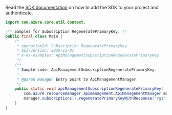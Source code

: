 Read the [SDK documentation](https://github.com/Azure/azure-sdk-for-java/blob/azure-resourcemanager-apimanagement_1.0.0-beta.2/sdk/apimanagement/azure-resourcemanager-apimanagement/README.md) on how to add the SDK to your project and authenticate.

```java
import com.azure.core.util.Context;

/** Samples for Subscription RegeneratePrimaryKey. */
public final class Main {
    /*
     * operationId: Subscription_RegeneratePrimaryKey
     * api-version: 2020-12-01
     * x-ms-examples: ApiManagementSubscriptionRegeneratePrimaryKey
     */
    /**
     * Sample code: ApiManagementSubscriptionRegeneratePrimaryKey.
     *
     * @param manager Entry point to ApiManagementManager.
     */
    public static void apiManagementSubscriptionRegeneratePrimaryKey(
        com.azure.resourcemanager.apimanagement.ApiManagementManager manager) {
        manager.subscriptions().regeneratePrimaryKeyWithResponse("rg1", "apimService1", "testsub", Context.NONE);
    }
}
```
